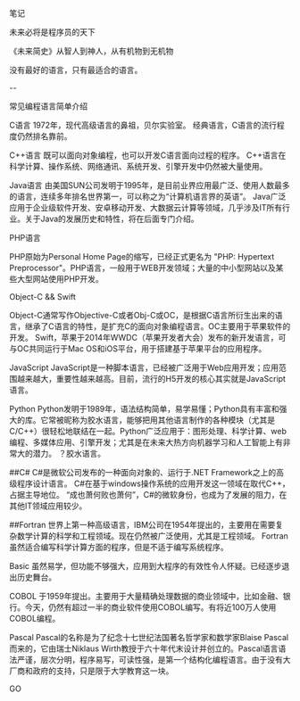 

笔记

未来必将是程序员的天下

《未来简史》从智人到神人，从有机物到无机物

没有最好的语言，只有最适合的语言。

--

常见编程语言简单介绍

C语言
1972年，现代高级语言的鼻祖，贝尔实验室。
经典语言，C语言的流行程度仍然排名靠前。

C++语言
既可以面向对象编程，也可以开发C语言面向过程的程序。
C++语言在科学计算、操作系统、网络通讯、系统开发、引擎开发中仍然被大量使用。

Java语言
由美国SUN公司发明于1995年，是目前业界应用最广泛、使用人数最多的语言，连续多年排名世界第一，可以称之为“计算机语言界的英语”。
Java广泛应用于企业级软件开发、安卓移动开发、大数据云计算等领域，几乎涉及IT所有行业。关于Java的发展历史和特性，将在后面专门介绍。

PHP语言

PHP原始为Personal Home Page的缩写，已经正式更名为 "PHP: Hypertext Preprocessor"。PHP语言，一般用于WEB开发领域；大量的中小型网站以及某些大型网站使用PHP开发。

Object-C && Swift

Object-C通常写作Objective-C或者Obj-C或OC，是根据C语言所衍生出来的语言，继承了C语言的特性，是扩充C的面向对象编程语言。OC主要用于苹果软件的开发。
Swift，苹果于2014年WWDC（苹果开发者大会）发布的新开发语言，可与OC共同运行于Mac OS和iOS平台，用于搭建基于苹果平台的应用程序。

JavaScript
JavaScript是一种脚本语言，已经被广泛用于Web应用开发；应用范围越来越大，重要性越来越高。目前，流行的H5开发的核心其实就是JavaScript语言。

Python
Python发明于1989年，语法结构简单，易学易懂；Python具有丰富和强大的库。它常被昵称为胶水语言，能够把用其他语言制作的各种模块（尤其是C/C++）很轻松地联结在一起。Python广泛应用于：图形处理、科学计算、web编程、多媒体应用、引擎开发；尤其是在未来大热方向机器学习和人工智能上有非常大的潜力。
？胶水语言。

##C#
C#是微软公司发布的一种面向对象的、运行于.NET Framework之上的高级程序设计语言。
C#在基于windows操作系统的应用开发这一领域在取代C++，占据主导地位。
“成也萧何败也萧何”，C#的微软身份，也成为了发展的阻力，在其他IT领域应用较少。

##Fortran
世界上第一种高级语言，IBM公司在1954年提出的，主要用在需要复杂数学计算的科学和工程领域。现在仍然被广泛使用，尤其是工程领域。
Fortran虽然适合编写科学计算方面的程序，但是不适于编写系统程序。

Basic
虽然易学，但功能不够强大，应用到大程序的有效性令人怀疑。已经逐步退出历史舞台。

COBOL
于1959年提出。主要用于大量精确处理数据的商业领域中，比如金融、银行。今天，仍然有超过一半的商业软件使用COBOL编写。有将近100万人使用COBOL编程。

Pascal
Pascal的名称是为了纪念十七世纪法国著名哲学家和数学家Blaise Pascal而来的，它由瑞士Niklaus Wirth教授于六十年代末设计并创立的。Pascal语言语法严谨，层次分明，程序易写，可读性强，是第一个结构化编程语言。由于没有大厂商和政府的支持，只是限于大学教育这一块。

GO


